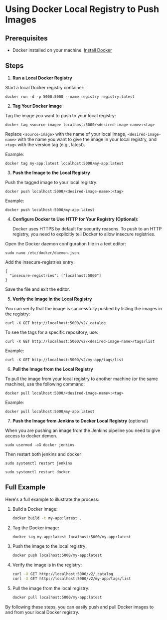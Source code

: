 # Using Docker Local Registry to Push Images

## Prerequisites

- Docker installed on your machine. [Install Docker](https://docs.docker.com/get-docker/)

## Steps

1. **Run a Local Docker Registry**

Start a local Docker registry container:

    docker run -d -p 5000:5000 --name registry registry:latest

2. **Tag Your Docker Image**

Tag the image you want to push to your local registry:

    
    docker tag <source-image> localhost:5000/<desired-image-name>:<tag>
    

Replace `<source-image>` with the name of your local image, `<desired-image-name>` with the name you want to give the image in your local registry, and `<tag>` with the version tag (e.g., latest).

Example:

    
    docker tag my-app:latest localhost:5000/my-app:latest
    

3. **Push the Image to the Local Registry**

Push the tagged image to your local registry:

    
    docker push localhost:5000/<desired-image-name>:<tag>

    
Example:

    
    docker push localhost:5000/my-app:latest


4. **Configure Docker to Use HTTP for Your Registry (Optional):**
   
   Docker uses HTTPS by default for security reasons. To push to an HTTP registry, you need to explicitly tell Docker to allow insecure registries.
  
  Open the Docker daemon configuration file in a text editor:

```
sudo nano /etc/docker/daemon.json
```
Add the insecure-registries entry:

```
{
  "insecure-registries": ["localhost:5000"]
}
```
Save the file and exit the editor.


5. **Verify the Image in the Local Registry**

You can verify that the image is successfully pushed by listing the images in the registry:


    curl -X GET http://localhost:5000/v2/_catalog


To see the tags for a specific repository, use:


    curl -X GET http://localhost:5000/v2/<desired-image-name>/tags/list
    

Example:


    curl -X GET http://localhost:5000/v2/my-app/tags/list


6. **Pull the Image from the Local Registry**

To pull the image from your local registry to another machine (or the same machine), use the following command:


    docker pull localhost:5000/<desired-image-name>:<tag>
    

Example:


    docker pull localhost:5000/my-app:latest

 7. **Push the Image from Jenkins to Docker Local Registry** (optional)
 
 When you are pushing an image from the Jenkins pipeline you need to give access to docker demon.
 
   ```
   sudo usermod -aG docker jenkins
   ```
   Then restart both jenkins and docker
   
   ``` 
   sudo systemctl restart jenkins
   
   sudo systemctl restart docker
   ```

## Full Example

Here's a full example to illustrate the process:

1. Build a Docker image:

    ```sh
    docker build -t my-app:latest .
    ```

2. Tag the Docker image:

    ```sh
    docker tag my-app:latest localhost:5000/my-app:latest
    ```

3. Push the image to the local registry:

    ```sh
    docker push localhost:5000/my-app:latest
    ```

4. Verify the image is in the registry:

    ```sh
    curl -X GET http://localhost:5000/v2/_catalog
    curl -X GET http://localhost:5000/v2/my-app/tags/list
    ```

5. Pull the image from the local registry:

    ```sh
    docker pull localhost:5000/my-app:latest
    ```

By following these steps, you can easily push and pull Docker images to and from your local Docker registry.

